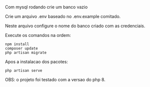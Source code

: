 Com mysql rodando crie um banco vazio

Crie um arquivo .env baseado no .env.example comitado.

Neste arquivo  configure o nome do banco criado com as credenciais.

Execute os comandos na ordem:
```
npm install
composer update
php artisan migrate
```

Apos a instalacao dos pacotes:
```
php artisan serve
```

OBS: o projeto foi testado com a versao do php 8.
